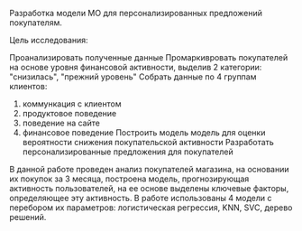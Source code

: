 Разработка модели МО для персонализированных предложений покупателям.

Цель исследования:

Проанализировать полученные данные
Промаркивровать покупателей на основе уровня финансовой активности, выделив 2 категории: "снизилась", "прежний уровень"
Собрать данные по 4 группам клиентов:
1) коммункация с клиентом
2) продуктовое поведение
3) поведение на сайте
4) финансовое поведение
Построить модель модель для оценки вероятности снижения покупательской активности
Разработать персонализированные предложения для покупателей

В данной работе проведен анализ покупателей магазина, на основании их покупок за 3 месяца, построена модель, прогнозирующая активность пользователей, на ее основе выделены ключевые факторы, определяющее эту активность. 
В работе использованы 4 модели с перебором их параметров: логистическая регрессия, KNN, SVC, дерево решений.


